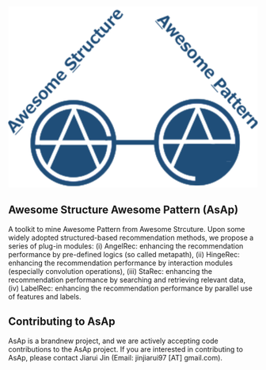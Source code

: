 <div align="center">
  <img src="logo.png" width="550">
</div>

## Awesome Structure Awesome Pattern (AsAp)

A toolkit to mine Awesome Pattern from Awesome Strcuture. Upon some widely adopted structured-based recommendation methods, we propose a series of plug-in modules: (i) AngelRec: enhancing the recommendation performance by pre-defined logics (so called metapath), (ii) HingeRec: enhancing the recommendation performance by interaction modules (especially convolution operations), (iii) StaRec: enhancing the recommendation performance by searching and retrieving relevant data, (iv) LabelRec: enhancing the recommendation performance by parallel use of features and labels.

## Contributing to AsAp
AsAp is a brandnew project, and we are actively accepting code contributions to the AsAp project. If you are interested in contributing to AsAp, please contact Jiarui Jin (Email: jinjiarui97 [AT] gmail.com). 

